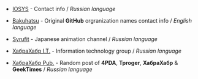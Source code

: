 * [IOSYS](https://t.me/iosys) - Contact info / *Russian language*

* [Bakuhatsu](https://t.me/bakuhatsu) - Original **GitHub** orgranization names contact info / *English language*

* [Syrufit](https://t.me/syrufit) - Japanese animation channel / *Russian language*

* [ХабраХабр I.T.](https://t.me/habrachat) - Information technology group / *Russian language*

* [ХабраХабр Pub.](https://t.me/habrapub) - Random post of **4PDA**, **Tproger**, **ХабраХабр** & **GeekTimes** / *Russian language*
